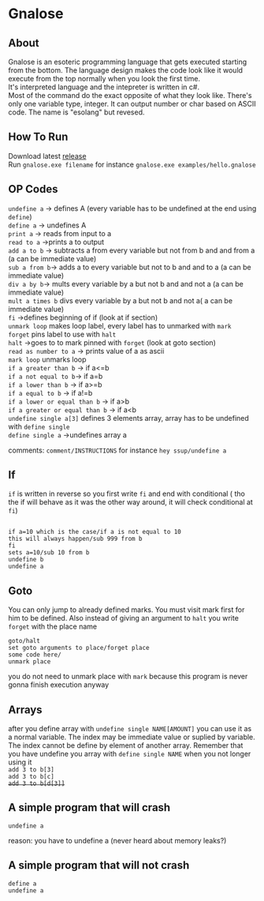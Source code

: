 
# Gnalose

## About

Gnalose is an esoteric programming language that gets executed starting from the bottom.
The language design makes the code look like it would execute from the top normally when you look the first time.  
It's interpreted language and the intepreter is written in c#.  
Most of the command do the exact opposite of what they look like. There's only one variable type, integer. It can output number or char based on ASCII code.
The name is  "esolang" but revesed.

## How To Run
Download latest [release](https://github.com/Biegus/Gnalose/releases/tag/v0.9)  
Run ``gnalose.exe filename`` for instance ``gnalose.exe examples/hello.gnalose``

## OP Codes

``undefine a``   -> defines A (every variable has to be undefined at the end using ``define``)  
 ``define a`` -> undefines A  
``print a`` -> reads from input to a  
``read to a`` ->prints a to output    
``add a to b`` -> subtracts a from every variable but not from b and and from a (a can be immediate value)    
 ``sub a from b``-> adds a to every variable but not to b and and to a (a can be immediate value)  
  ``div a by b``-> mults every variable by a but not b and and not a (a can be immediate value)  
``mult a times b`` divs every variable by a but not b and not a( a can be immediate value)  
``fi`` ->defines beginning of if (look at if section)  
``unmark loop`` makes loop label, every label has to unmarked with ``mark``  
``forget`` pins label to use with ``halt``   
``halt`` ->goes to to mark pinned with ``forget`` (look at goto section)  
``read as number to a`` -> prints value of a as ascii   
``mark loop`` unmarks loop  
``if a greater than b`` -> if a<=b   
``if a not equal to b``-> if a=b    
``if a lower than b`` -> if a>=b   
``if a equal to b`` -> if a!=b   
``if a lower or equal than b`` -> if a>b  
``if a greater or equal than b`` -> if a<b  
``undefine single a[3]`` defines 3 elements array, array has to be undefined with ``define single``  
 ``define single a`` ->undefines array  a


comments: ``comment/INSTRUCTIONS`` for instance ``hey ssup/undefine a``
## If
``if`` is written in reverse so you first write ``fi`` and end with conditional ( tho the if will behave as it was the other way around,  it will check conditional at ``fi``)
```

if a=10 which is the case/if a is not equal to 10
this will always happen/sub 999 from b
fi
sets a=10/sub 10 from b  
undefine b  
undefine a
```

## Goto 
You can only jump to already defined marks. You must visit mark first for him to be defined. Also instead of giving an argument to ``halt`` you write ``forget`` with the place name
```
goto/halt
set goto arguments to place/forget place
some code here/
unmark place
```
you do not need to unmark place with ``mark`` because this program is never gonna finish execution anyway

## Arrays
after you define array with ``undefine single NAME[AMOUNT]`` you can use it as a normal variable. The index may be immediate value or suplied by variable. The index cannot be define by element of another array.
Remember that you have undefine you array with ``define single NAME`` when you not longer using it  
``add 3 to b[3]``    
``add 3 to b[c]``   
~~``add 3 to b[d[3]]``~~

## A simple program that will crash
```
undefine a
```
reason: you have to undefine a (never heard about memory leaks?)

## A simple program that will not crash
```
define a
undefine a
```


